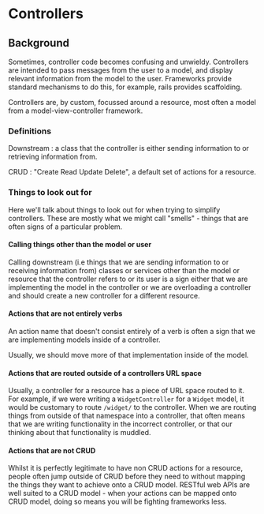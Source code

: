 # Controllers

## Background

Sometimes, controller code becomes confusing and unwieldy. Controllers are intended to pass messages from the user to a model, and display relevant information from the model to the user. Frameworks provide standard mechanisms to do this, for example, rails provides scaffolding.

Controllers are, by custom, focussed around a resource, most often a model from a model-view-controller framework.

### Definitions

Downstream : a class that the controller is either sending information to or retrieving information from.

CRUD : "Create Read Update Delete", a default set of actions for a resource.

### Things to look out for

Here we'll talk about things to look out for when trying to simplify controllers. These are mostly what we might call "smells" - things that are often signs of a particular problem.

#### Calling things other than the model or user

Calling downstream (i.e things that we are sending information to or receiving information from) classes or services other than the model or resource that the controller refers to or its user is a sign either that we are implementing the model in the controller or we are overloading a controller and should create a new controller for a different resource.

#### Actions that are not entirely verbs

An action name that doesn't consist entirely of a verb is often a sign that we are implementing models inside of a controller.

Usually, we should move more of that implementation inside of the model.

#### Actions that are routed outside of a controllers URL space

Usually, a controller for a resource has a piece of URL space routed to it. For example, if we were writing a `WidgetController` for a `Widget` model, it would be customary to route `/widget/` to the controller. When we are routing things from outside of that namespace into a controller, that often means that we are writing functionality in the incorrect controller, or that our thinking about that functionality is muddled.

#### Actions that are not CRUD

Whilst it is perfectly legitimate to have non CRUD actions for a resource, people often jump outside of CRUD before they need to without mapping the things they want to achieve onto a CRUD model. RESTful web APIs are well suited to a CRUD model - when your actions can be mapped onto CRUD model, doing so means you will be fighting frameworks less.